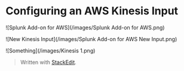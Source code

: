 # Configuring an AWS Kinesis Input


![Splunk Add-on for AWS](/images/Splunk Add-on for AWS.png)  


![New Kinesis Input](/images/Splunk Add-on for AWS New Input.png)  


![Something](/images/Kinesis 1.png)  




> Written with [StackEdit](https://stackedit.io/).